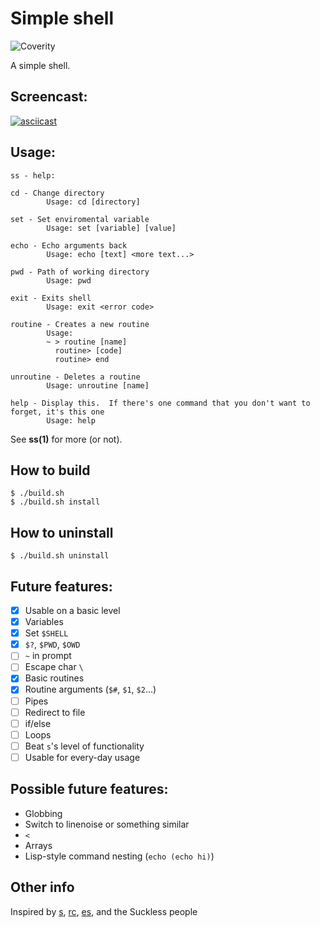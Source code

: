 # Simple shell

![Coverity](https://scan.coverity.com/projects/17208/badge.svg)

A simple shell.

## Screencast:

[![asciicast](https://asciinema.org/a/BvThSoa4Q7jW8ymcYkqoZ7vSb.svg)](https://asciinema.org/a/BvThSoa4Q7jW8ymcYkqoZ7vSb)

## Usage:

```
ss - help:

cd - Change directory
		Usage: cd [directory]

set - Set enviromental variable
		Usage: set [variable] [value]

echo - Echo arguments back
		Usage: echo [text] <more text...>

pwd - Path of working directory
		Usage: pwd

exit - Exits shell
		Usage: exit <error code>

routine - Creates a new routine
		Usage:
		~ > routine [name]
		  routine> [code]
		  routine> end

unroutine - Deletes a routine
		Usage: unroutine [name]

help - Display this.  If there's one command that you don't want to forget, it's this one
		Usage: help
```

See **ss(1)** for more (or not).

## How to build

```
$ ./build.sh
$ ./build.sh install
```

## How to uninstall

```
$ ./build.sh uninstall
```

## Future features:

- [x] Usable on a basic level
- [x] Variables
- [x] Set `$SHELL`
- [x] `$?`, `$PWD`, `$OWD`
- [ ] `~` in prompt
- [ ] Escape char `\`
- [x] Basic routines
- [x] Routine arguments (`$#`, `$1`, `$2`...)
- [ ] Pipes
- [ ] Redirect to file
- [ ] if/else
- [ ] Loops
- [ ] Beat `s`'s level of functionality
- [ ] Usable for every-day usage

## Possible future features:
- Globbing
- Switch to linenoise or something similar
- `<`
- Arrays
- Lisp-style command nesting (`echo (echo hi)`)

## Other info

Inspired by [s](https://github.com/rain-1/s), [rc](http://doc.cat-v.org/plan_9/4th_edition/papers/rc), [es](https://github.com/wryun/es-shell), and the Suckless people